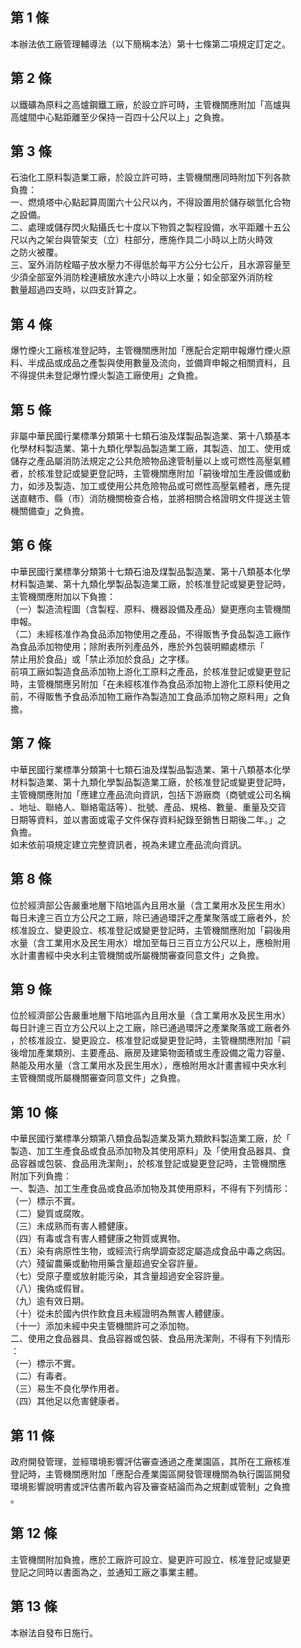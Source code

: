 第 1 條
-------
本辦法依工廠管理輔導法（以下簡稱本法）第十七條第二項規定訂定之。

第 2 條
-------
以鐵礦為原料之高爐鋼鐵工廠，於設立許可時，主管機關應附加「高爐與  
高爐間中心點距離至少保持一百四十公尺以上」之負擔。

第 3 條
-------
石油化工原料製造業工廠，於設立許可時，主管機關應同時附加下列各款  
負擔：  
一、燃燒塔中心點起算周圍六十公尺以內，不得設置用於儲存碳氫化合物  
    之設備。  
二、處理或儲存閃火點攝氏七十度以下物質之製程設備，水平距離十五公  
    尺以內之架台與管架支（立）柱部分，應施作具二小時以上防火時效  
    之防火被覆。  
三、室外消防栓瞄子放水壓力不得低於每平方公分七公斤，且水源容量至  
    少須全部室外消防栓連續放水達六小時以上水量；如全部室外消防栓  
    數量超過四支時，以四支計算之。

第 4 條
-------
爆竹煙火工廠核准登記時，主管機關應附加「應配合定期申報爆竹煙火原  
料、半成品或成品之產製與使用數量及流向，並備齊申報之相關資料，且  
不得提供未登記爆竹煙火製造工廠使用」之負擔。

第 5 條
-------
非屬中華民國行業標準分類第十七類石油及煤製品製造業、第十八類基本  
化學材料製造業、第十九類化學製品製造業工廠，其製造、加工、使用或  
儲存之產品屬消防法規定之公共危險物品達管制量以上或可燃性高壓氣體  
者，於核准登記或變更登記時，主管機關應附加「嗣後增加生產設備或動  
力，如涉及製造、加工或使用公共危險物品或可燃性高壓氣體者，應先提  
送直轄市、縣（市）消防機關檢查合格，並將相關合格證明文件提送主管  
機關備查」之負擔。

第 6 條
-------
中華民國行業標準分類第十七類石油及煤製品製造業、第十八類基本化學  
材料製造業、第十九類化學製品製造業工廠，於核准登記或變更登記時，  
主管機關應附加以下負擔：  
（一）製造流程圖（含製程、原料、機器設備及產品）變更應向主管機關  
      申報。  
（二）未經核准作為食品添加物使用之產品，不得販售予食品製造工廠作  
      為食品添加物使用；除附表所列產品外，應於外包裝明顯處標示「  
      禁止用於食品」或「禁止添加於食品」之字樣。  
前項工廠如製造食品添加物上游化工原料之產品，於核准登記或變更登記  
時，主管機關應另附加「在未經核准作為食品添加物上游化工原料使用之  
前，不得販售予食品添加物工廠作為製造加工食品添加物之原料用」之負  
擔。

第 7 條
-------
中華民國行業標準分類第十七類石油及煤製品製造業、第十八類基本化學  
材料製造業、第十九類化學製品製造業工廠，於核准登記或變更登記時，  
主管機關應附加「應建立產品流向資訊，包括下游廠商（商號或公司名稱  
、地址、聯絡人、聯絡電話等）、批號、產品、規格、數量、重量及交貨  
日期等資料，並以書面或電子文件保存資料紀錄至銷售日期後二年。」之  
負擔。  
如未依前項規定建立完整資訊者，視為未建立產品流向資訊。

第 8 條
-------
位於經濟部公告嚴重地層下陷地區內且用水量（含工業用水及民生用水）  
每日未達三百立方公尺之工廠，除已通過環評之產業聚落或工廠者外，於  
核准設立、變更設立、核准登記或變更登記時，主管機關應附加「嗣後用  
水量（含工業用水及民生用水）增加至每日三百立方公尺以上，應檢附用  
水計畫書經中央水利主管機關或所屬機關審查同意文件」之負擔。

第 9 條
-------
位於經濟部公告嚴重地層下陷地區內且用水量（含工業用水及民生用水）  
每日計達三百立方公尺以上之工廠，除已通過環評之產業聚落或工廠者外  
，於核准設立、變更設立、核准登記或變更登記時，主管機關應附加「嗣  
後增加產業類別、主要產品、廠房及建築物面積或生產設備之電力容量、  
熱能及用水量（含工業用水及民生用水），應檢附用水計畫書經中央水利  
主管機關或所屬機關審查同意文件」之負擔。

第 10 條
--------
中華民國行業標準分類第八類食品製造業及第九類飲料製造業工廠，於「  
製造、加工生產食品或食品添加物及其使用原料」及「使用食品器具、食  
品容器或包裝、食品用洗潔劑」，於核准登記或變更登記時，主管機關應  
附加下列負擔：  
一、製造、加工生產食品或食品添加物及其使用原料，不得有下列情形：  
（一）標示不實。  
（二）變質或腐敗。  
（三）未成熟而有害人體健康。  
（四）有毒或含有害人體健康之物質或異物。  
（五）染有病原性生物，或經流行病學調查認定屬造成食品中毒之病因。  
（六）殘留農藥或動物用藥含量超過安全容許量。  
（七）受原子塵或放射能污染，其含量超過安全容許量。  
（八）攙偽或假冒。  
（九）逾有效日期。  
（十）從未於國內供作飲食且未經證明為無害人體健康。  
（十一）添加未經中央主管機關許可之添加物。  
二、使用之食品器具、食品容器或包裝、食品用洗潔劑，不得有下列情形  
    ：  
（一）標示不實。  
（二）有毒者。  
（三）易生不良化學作用者。  
（四）其他足以危害健康者。

第 11 條
--------
政府開發管理，並經環境影響評估審查通過之產業園區，其所在工廠核准  
登記時，主管機關應附加「應配合產業園區開發管理機關為執行園區開發  
環境影響說明書或評估書所載內容及審查結論而為之規劃或管制」之負擔  
。

第 12 條
--------
主管機關附加負擔，應於工廠許可設立、變更許可設立、核准登記或變更  
登記之同時以書面為之，並通知工廠之事業主體。

第 13 條
--------
本辦法自發布日施行。

